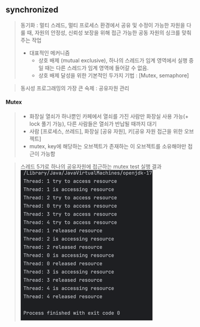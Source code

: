 ## synchronized

> 동기화 : 멀티 스레드, 멀티 프로세스 환경에서 공유 및 수정이 가능한 자원을 다룰 때, 자원의 안정성, 신뢰성 보장을 위해 접근 가능한 공동 자원의 싱크를 맞춰주는 작업 
> - 대표적인 메커니즘 
>   - 상호 배제 (mutual exclusive), 하나의 스레드가 임계 영역에서 실행 중일 때는 다른 스레드가 임계 영역에 들어갈 수 없음. 
>   - 상호 배제 달성을 위한 기본적인 두가지 기법 : [Mutex, semaphore]

> 동시성 프로그래밍의 가장 큰 숙제 : 공유자원 관리

#### Mutex
> - 화장실 열쇠가 하나뿐인 카페에서 열쇠를 가진 사람만 화장실 사용 가능(+ lock 풀기 가능), 다른 사람들은 열쇠가 반납될 때까지 대기
> - 사람 [프로세스, 쓰레드], 화장실 [공유 자원], 키[공유 자원 접근을 위한 오브젝트]
> - mutex, key에 해당하는 오브젝트가 존재하는 이 오브젝트를 소유해야만 접근이 가능함

> 스레드 5갸로 하나의 공유자원에 접근하는 mutex test 실행 결과 <br>
> ![img.png](assets/img.png)